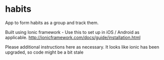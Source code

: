 habits
======

App to form habits as a group and track them.

Built using Ionic framework -
Use this to set up in iOS / Android as applicable.
http://ionicframework.com/docs/guide/installation.html

Please additional instructions here as necessary. It looks like ionic has been upgraded, so code might be a bit stale
